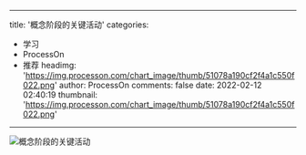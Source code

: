 
---
title: '概念阶段的关键活动'
categories: 
 - 学习
 - ProcessOn
 - 推荐
headimg: 'https://img.processon.com/chart_image/thumb/51078a190cf2f4a1c550f022.png'
author: ProcessOn
comments: false
date: 2022-02-12 02:40:19
thumbnail: 'https://img.processon.com/chart_image/thumb/51078a190cf2f4a1c550f022.png'
---

<div>   
<img class="thumb" alt="概念阶段的关键活动" src="https://img.processon.com/chart_image/thumb/51078a190cf2f4a1c550f022.png" referrerpolicy="no-referrer">
<p></p>  
</div>
            